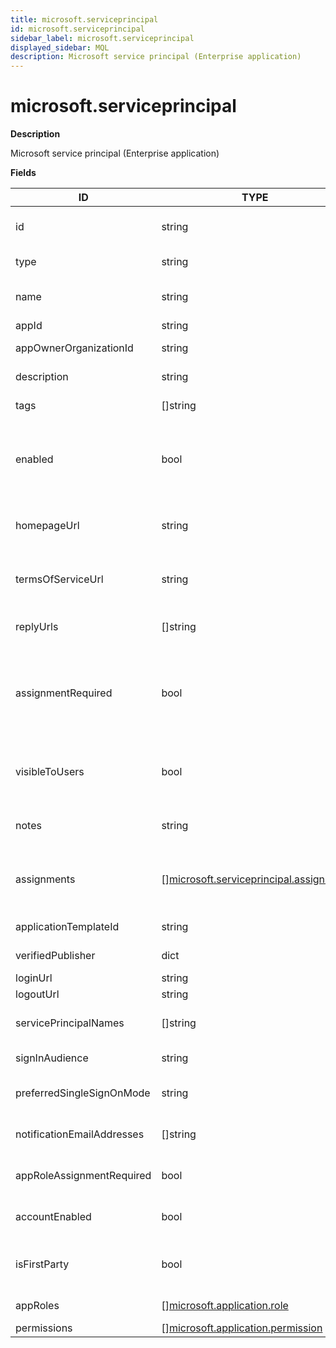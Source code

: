 ```yaml
---
title: microsoft.serviceprincipal
id: microsoft.serviceprincipal
sidebar_label: microsoft.serviceprincipal
displayed_sidebar: MQL
description: Microsoft service principal (Enterprise application)
---
```


# microsoft.serviceprincipal

**Description**

Microsoft service principal (Enterprise application)

**Fields**

| ID                         | TYPE                                                                                        | DESCRIPTION                                                                            |
| -------------------------- | ------------------------------------------------------------------------------------------- | -------------------------------------------------------------------------------------- |
| id                         | string                                                                                      | Service principal Object ID                                                            |
| type                       | string                                                                                      | Service principal type                                                                 |
| name                       | string                                                                                      | Service principal name                                                                 |
| appId                      | string                                                                                      | Application ID                                                                         |
| appOwnerOrganizationId     | string                                                                                      | Application owner ID                                                                   |
| description                | string                                                                                      | Application description                                                                |
| tags                       | &#91;&#93;string                                                                            | Service principal tags                                                                 |
| enabled                    | bool                                                                                        | Whether users can sign into the service principal (application)                        |
| homepageUrl                | string                                                                                      | Service principal homepage URL                                                         |
| termsOfServiceUrl          | string                                                                                      | Service principal terms of service URL                                                 |
| replyUrls                  | &#91;&#93;string                                                                            | Service principal reply URLs                                                           |
| assignmentRequired         | bool                                                                                        | Whether users or other apps must be assigned to this service principal before using it |
| visibleToUsers             | bool                                                                                        | Whether the service principal is visible to users                                      |
| notes                      | string                                                                                      | Service principal notes                                                                |
| assignments                | &#91;&#93;[microsoft.serviceprincipal.assignment](microsoft.serviceprincipal.assignment.md) | List of users and groups assigned to this service principal                            |
| applicationTemplateId      | string                                                                                      | Application template ID                                                                |
| verifiedPublisher          | dict                                                                                        | Application publisher                                                                  |
| loginUrl                   | string                                                                                      | Login URL                                                                              |
| logoutUrl                  | string                                                                                      | Logout URL                                                                             |
| servicePrincipalNames      | &#91;&#93;string                                                                            | Service principal names                                                                |
| signInAudience             | string                                                                                      | Sign in audience                                                                       |
| preferredSingleSignOnMode  | string                                                                                      | Preferred single sign-on mode                                                          |
| notificationEmailAddresses | &#91;&#93;string                                                                            | Notification email addresses                                                           |
| appRoleAssignmentRequired  | bool                                                                                        | App role assignment required                                                           |
| accountEnabled             | bool                                                                                        | Deprecated: use `enabled` instead                                                      |
| isFirstParty               | bool                                                                                        | Whether it is a first-party Microsoft application                                      |
| appRoles                   | &#91;&#93;[microsoft.application.role](microsoft.application.role.md)                       | Application roles                                                                      |
| permissions                | &#91;&#93;[microsoft.application.permission](microsoft.application.permission.md)           | Permissions                                                                            |
